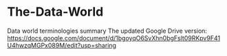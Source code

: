 # The-Data-World
Data world terminologies summary
The updated Google Drive version:
https://docs.google.com/document/d/1bgoyqO6SvXhn0bgFslt09RKpv9F41U4hwzqMGPx089M/edit?usp=sharing
